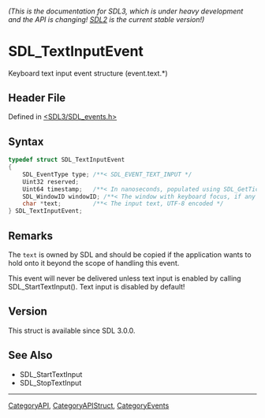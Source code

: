 ###### (This is the documentation for SDL3, which is under heavy development and the API is changing! [SDL2](https://wiki.libsdl.org/SDL2/) is the current stable version!)
# SDL_TextInputEvent

Keyboard text input event structure (event.text.*)

## Header File

Defined in [<SDL3/SDL_events.h>](https://github.com/libsdl-org/SDL/blob/main/include/SDL3/SDL_events.h)

## Syntax

```c
typedef struct SDL_TextInputEvent
{
    SDL_EventType type; /**< SDL_EVENT_TEXT_INPUT */
    Uint32 reserved;
    Uint64 timestamp;   /**< In nanoseconds, populated using SDL_GetTicksNS() */
    SDL_WindowID windowID; /**< The window with keyboard focus, if any */
    char *text;         /**< The input text, UTF-8 encoded */
} SDL_TextInputEvent;
```

## Remarks

The `text` is owned by SDL and should be copied if the application wants to
hold onto it beyond the scope of handling this event.

This event will never be delivered unless text input is enabled by calling SDL_StartTextInput(). Text input is disabled by default!

## Version

This struct is available since SDL 3.0.0.

## See Also

- SDL_StartTextInput
- SDL_StopTextInput

----
[CategoryAPI](CategoryAPI), [CategoryAPIStruct](CategoryAPIStruct), [CategoryEvents](CategoryEvents)

